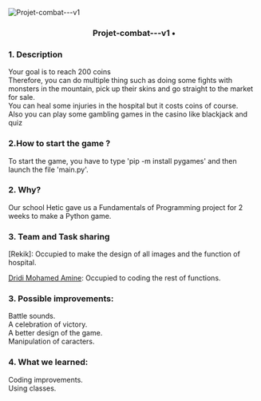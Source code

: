 ![Projet-combat---v1](CAPTURE/merged.png)

### <p align="center"> Projet-combat---v1 • </p>

### 1. Description


Your goal is to reach 200 coins<br>
Therefore, you can do multiple thing such as doing some fights with monsters in the mountain, pick up their skins and go straight to the market for sale. <br>
You can heal some injuries in the hospital but it costs coins of course. <br>
Also you can play some gambling games in the casino like blackjack and quiz <br>


### 2.How to start the game ?
To start the game, you have to type 'pip -m install pygames' and then launch the file 'main.py'.


### 2. Why?
Our school Hetic gave us a Fundamentals of Programming project for 2 weeks to make a Python game.


### 3. Team and Task sharing 
[Rekik]: Occupied to make the design of all images and the function of hospital. <br>

[Dridi Mohamed Amine](https://github.com/dridi19): Occupied to coding the rest of functions. <br>


### 3. Possible improvements:
Battle sounds. <br>
A celebration of victory. <br>
A better design of the game. <br>
Manipulation of caracters.  <br>


### 4. What we learned: 
Coding improvements. <br>
Using classes. <br>

